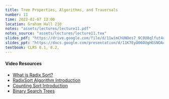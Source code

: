 ```yaml
---
title: Tree Properties, Algorithms, and Traversals
number: 11
time: 2022-02-07 12:00
location: Graham Hall 210
notes: "assets/lectures/lecture11.pdf"
notes_source: "assets/lectures/lecture11.tex"
slides_pdf: "https://drive.google.com/file/d/11wimChUNOes7_9C0U8qlfut4uZWzjaoJ/view?usp=sharing"
slides_ppt: "https://docs.google.com/presentation/d/11K7EyO060UgHGSNOAccZ1ILyOAmppL8sRDbJ7bqy14U/edit?usp=sharing"
textbook: CLRS 8.1, 8.2,
---
```


#### Video Resources
- [What is Radix Sort?](https://www.simplilearn.com/tutorials/data-structure-tutorial/radix-sort)
- [RadixSort Algorithm Introduction](https://www.youtube.com/watch?v=XiuSW_mEn7g)
- [Counting Sort Introduction](https://www.youtube.com/watch?v=OKd534EWcdk)
- [Binary Search Trees](https://www.youtube.com/watch?v=pYT9F8_LFTM)
